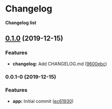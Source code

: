 # Changelog

**Changelog list**


## [0.1.0](https://github.com/peteichuk/changelog/compare/v0.0.1-0...v0.1.0) (2019-12-15)


### Features

* **changelog:** Add CHANGELOG.md ([9600ebc](https://github.com/peteichuk/changelog/commit/9600ebcfd2fc3f301fc267746adf1b05bc49d8d3))

### 0.0.1-0 (2019-12-15)


### Features

* **app:** Initial commit ([ec61930](https://github.com/peteichuk/changelog/commit/ec61930f1f015d82ee499030700e58670f08f48e))
